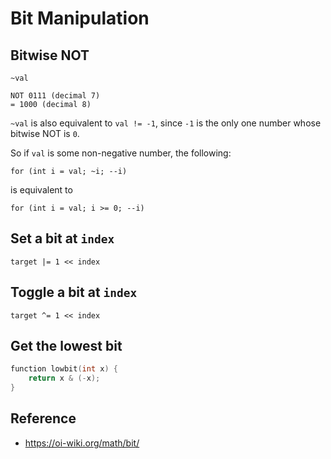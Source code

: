 # Bit Manipulation

## Bitwise NOT

`~val`

```
NOT 0111 (decimal 7)
= 1000 (decimal 8)
```

`~val` is also equivalent to `val != -1`, since `-1` is the only one number whose bitwise NOT is `0`.

So if `val` is some non-negative number, the following:

```
for (int i = val; ~i; --i)
```

is equivalent to

```
for (int i = val; i >= 0; --i)
```

## Set a bit at `index`

`target |= 1 << index`

## Toggle a bit at `index`

`target ^= 1 << index`

## Get the lowest bit

```cpp
function lowbit(int x) {
    return x & (-x);
}
```

## Reference 

* https://oi-wiki.org/math/bit/
